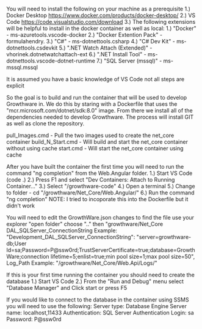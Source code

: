 You will need to install the following on your machine as a prerequisite
    1.) Docker Desktop
            https://www.docker.com/products/docker-desktop/
    2.) VS Code
            https://code.visualstudio.com/download
    3.) The following extensions will be helpful to install in the docker container as well as local:
            1.) "Docker" - ms-azuretools.vscode-docker
            2.) "Docker Extention Pack" - formulahendry.
            3.) "C#" - ms-dotnettools.csharp
            4.) "C# Dev Kit" - ms-dotnettools.csdevkit
            5.) ".NET Watch Attach (Extended)" - vhorinek.dotnetwatchattach-ext
            6.) ".NET Install Tool" - ms-dotnettools.vscode-dotnet-runtime
            7.) "SQL Server (mssql)" - ms-mssql.mssql

It is assumed you have a basic knowledge of VS Code not all steps are explicit

So the goal is to build and run the container that will be used to develop Growthware in.
We do this by staring with a Dockerfile that uses the "mcr.microsoft.com/dotnet/sdk:8.0" image.  From there we install all of the dependencies needed to develop Growthware.
The process will install GIT as well as clone the repository.

pull_Images.cmd - Pull the two images used to create the net_core container
build_N_Start.cmd - Will build and start the net_core container without using cache
start.cmd - Will start the net_core container using cache

After you have built the container the first time you will need to run the command "ng completion" from the Web.Angular folder.
    1.) Start VS Code (code .)
    2.) Press F1 and select "Dev Containers: Attach to Running Container..."
    3.) Select "/growthware-code"
    4.) Open a terminal
    5.) Change to folder - cd "/growthware/Net_Core/Web.Angular/"
    6.) Run the command "ng completion"
NOTE: I tried to incoporate this into the Dockerfile but it didn't work

You will need to edit the GrowthWare.json changes to find the file use your explorer "open folder" choose ".." then "growthware/Net_Core
        DAL_SQLServer_ConnectionString
                Example:
                        "Development_DAL_SQLServer_ConnectionString": "server=growthware-db;User Id=sa;Password=P@ssw0rd;TrustServerCertificate=true;database=GrowthWare;connection lifetime=5;enlist=true;min pool size=1;max pool size=50",
        Log_Path
                Example:
                        "/growthware/Net_Core/Web.Api/Logs/"

If this is your first time running the container you should need to create the database
    1.) Start VS Code
    2.) From the "Run and Debug" menu select "Database Manager" and Click start or press F5

If you would like to connect to the database in the container using SSMS you will need to use the following:
        Server type:      Database Engine
        Server name:    localhost,11433
        Authentication:  SQL Server Authentication
        Login:             sa
        Password:      P@ssw0rd